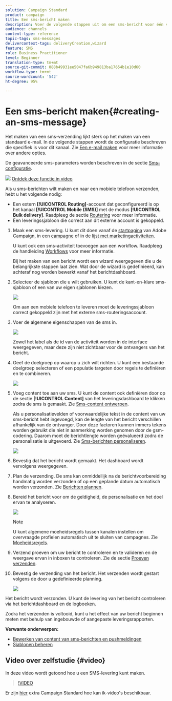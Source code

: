 ```yaml
---
solution: Campaign Standard
product: campaign
title: Een sms-bericht maken
description: Voer de volgende stappen uit om een sms-bericht voor één verzending te maken in Adobe Campaign.
audience: channels
content-type: reference
topic-tags: sms-messages
delivercontext-tags: deliveryCreation,wizard
feature: SMS
role: Business Practitioner
level: Beginner
translation-type: tm+mt
source-git-commit: 088b49931ee5047fa6b949813ba17654b1e10d60
workflow-type: tm+mt
source-wordcount: '542'
ht-degree: 95%

---
```



# Een sms-bericht maken{#creating-an-sms-message}

Het maken van een sms-verzending lijkt sterk op het maken van een standaard e-mail. In de volgende stappen wordt de configuratie beschreven die specifiek is voor dit kanaal. Zie [Een e-mail maken](../../channels/using/creating-an-email.md) voor meer informatie over andere opties.

De geavanceerde sms-parameters worden beschreven in de sectie [Sms-configuratie](../../administration/using/configuring-sms-channel.md).

![](assets/do-not-localize/how-to-video.png) [Ontdek deze functie in video](#video)

Als u sms-berichten wilt maken en naar een mobiele telefoon verzenden, hebt u het volgende nodig:

* Een extern **[!UICONTROL Routing]**-account dat geconfigureerd is op het kanaal **[!UICONTROL Mobile (SMS)]** met de modus **[!UICONTROL Bulk delivery]**. Raadpleeg de sectie [Routering](../../administration/using/configuring-sms-channel.md#defining-an-sms-routing) voor meer informatie.
* Een leveringssjabloon die correct aan dit externe account is gekoppeld.

1. Maak een sms-levering. U kunt dit doen vanaf de [startpagina](../../start/using/interface-description.md#home-page) van Adobe Campaign, in een [campagne](../../start/using/marketing-activities.md#creating-a-marketing-activity) of in de [lijst met marketingactiviteiten](../../start/using/programs-and-campaigns.md#creating-a-campaign).

   U kunt ook een sms-activiteit toevoegen aan een workflow. Raadpleeg de handleiding [Workflows](../../automating/using/sms-delivery.md) voor meer informatie.

   Bij het maken van een bericht wordt een wizard weergegeven die u de belangrijkste stappen laat zien. Wat door de wizard is gedefinieerd, kan achteraf nog worden bewerkt vanaf het berichtdashboard.

1. Selecteer de sjabloon die u wilt gebruiken. U kunt de kant-en-klare sms-sjabloon of een van uw eigen sjablonen kiezen.

   ![](assets/sms_creation_1.png)

   Om aan een mobiele telefoon te leveren moet de leveringssjabloon correct gekoppeld zijn met het externe sms-routeringsaccount.

1. Voer de algemene eigenschappen van de sms in.

   ![](assets/sms_creation_2.png)

   Zowel het label als de id van de activiteit worden in de interface weergegeven, maar deze zijn niet zichtbaar voor de ontvangers van het bericht.

1. Geef de doelgroep op waarop u zich wilt richten. U kunt een bestaande doelgroep selecteren of een populatie targeten door regels te definiëren en te combineren.

   ![](assets/sms_creation_3.png)

1. Voeg content toe aan uw sms. U kunt de content ook definiëren door op de sectie **[!UICONTROL Content]** van het leveringsdashboard te klikken zodra de sms is gemaakt. Zie [Sms-content ontwerpen](../../channels/using/about-sms-and-push-content-design.md).

   Als u personalisatievelden of voorwaardelijke tekst in de content van uw sms-bericht hebt ingevoegd, kan de lengte van het bericht verschillen afhankelijk van de ontvanger. Door deze factoren kunnen immers tekens worden gebruikt die niet in aanmerking worden genomen door de gsm-codering. Daarom moet de berichtlengte worden geëvalueerd zodra de personalisatie is uitgevoerd. Zie [Sms-berichten personaliseren](../../channels/using/personalizing-sms-messages.md).

   ![](assets/sms_creation_4.png)

1. Bevestig dat het bericht wordt gemaakt. Het dashboard wordt vervolgens weergegeven.
1. Plan de verzending. De sms kan onmiddellijk na de berichtvoorbereiding handmatig worden verzonden of op een geplande datum automatisch worden verzonden. Zie [Berichten plannen](../../sending/using/about-scheduling-messages.md).
1. Bereid het bericht voor om de geldigheid, de personalisatie en het doel ervan te analyseren.

   ![](assets/sms_creation_6.png)

   >[!NOTE]
   >
   >U kunt algemene moeheidsregels tussen kanalen instellen om overvraagde profielen automatisch uit te sluiten van campagnes. Zie [Moeheidsregels](../../sending/using/fatigue-rules.md).

1. Verzend proeven om uw bericht te controleren en te valideren en de weergave ervan in inboxen te controleren. Zie de sectie [Proeven verzenden](../../sending/using/sending-proofs.md).
1. Bevestig de verzending van het bericht. Het verzenden wordt gestart volgens de door u gedefinieerde planning.

   ![](assets/sms_creation_7.png)

Het bericht wordt verzonden. U kunt de levering van het bericht controleren via het berichtdashboard en de logboeken.

Zodra het verzenden is voltooid, kunt u het effect van uw bericht beginnen meten met behulp van ingebouwde of aangepaste leveringsrapporten.

**Verwante onderwerpen:**

* [Bewerken van content van sms-berichten en pushmeldingen](../../channels/using/about-sms-and-push-content-design.md)
* [Sjablonen beheren](../../start/using/marketing-activity-templates.md)

## Video over zelfstudie {#video}

In deze video wordt getoond hoe u een SMS-levering kunt maken.

>[!VIDEO](https://video.tv.adobe.com/v/25265/?quality=12)

Er zijn [hier](https://experienceleague.adobe.com/docs/campaign-standard-learn/tutorials/overview.html?lang=nl) extra Campaign Standard hoe kan ik-video&#39;s beschikbaar.

